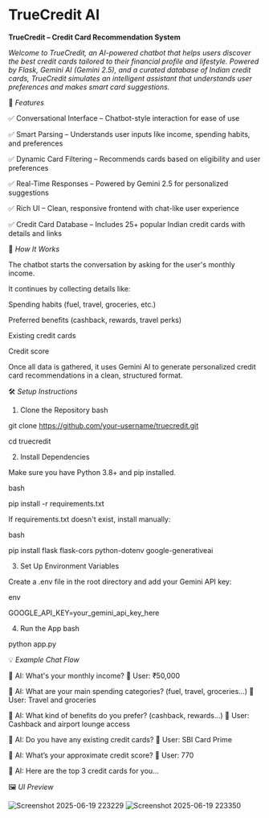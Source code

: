 # TrueCredit AI
**TrueCredit – Credit Card Recommendation System**

*Welcome to TrueCredit, an AI-powered chatbot that helps users discover the best credit cards tailored to their financial profile and lifestyle. Powered by Flask, Gemini AI (Gemini 2.5), and a curated database of Indian credit cards, TrueCredit simulates an intelligent assistant that understands user preferences and makes smart card suggestions.*



🌟 *Features*

✅ Conversational Interface – Chatbot-style interaction for ease of use

✅ Smart Parsing – Understands user inputs like income, spending habits, and preferences

✅ Dynamic Card Filtering – Recommends cards based on eligibility and user preferences

✅ Real-Time Responses – Powered by Gemini 2.5 for personalized suggestions

✅ Rich UI – Clean, responsive frontend with chat-like user experience

✅ Credit Card Database – Includes 25+ popular Indian credit cards with details and links



🧠 *How It Works*

The chatbot starts the conversation by asking for the user's monthly income.

It continues by collecting details like:

Spending habits (fuel, travel, groceries, etc.)

Preferred benefits (cashback, rewards, travel perks)

Existing credit cards

Credit score

Once all data is gathered, it uses Gemini AI to generate personalized credit card recommendations in a clean, structured format.



🛠️ *Setup Instructions*

1. Clone the Repository
bash

git clone https://github.com/your-username/truecredit.git

cd truecredit

2. Install Dependencies
   
Make sure you have Python 3.8+ and pip installed.

bash

pip install -r requirements.txt

If requirements.txt doesn't exist, install manually:

bash

pip install flask flask-cors python-dotenv google-generativeai

3. Set Up Environment Variables
   
Create a .env file in the root directory and add your Gemini API key:

env

GOOGLE_API_KEY=your_gemini_api_key_here

4. Run the App
bash

python app.py




💡 *Example Chat Flow*

🧠 AI: What's your monthly income?
👤 User: ₹50,000

🧠 AI: What are your main spending categories? (fuel, travel, groceries...)
👤 User: Travel and groceries

🧠 AI: What kind of benefits do you prefer? (cashback, rewards...)
👤 User: Cashback and airport lounge access

🧠 AI: Do you have any existing credit cards?
👤 User: SBI Card Prime

🧠 AI: What’s your approximate credit score?
👤 User: 770

🧠 AI: Here are the top 3 credit cards for you...



🖼️ *UI Preview*

![Screenshot 2025-06-19 223229](https://github.com/user-attachments/assets/3deba942-b72b-436a-af16-38eaca89c8da)
![Screenshot 2025-06-19 223350](https://github.com/user-attachments/assets/a6e11acb-a807-45dc-8aca-ce8018f3cda0)





